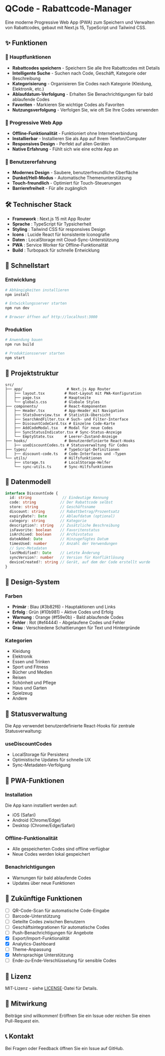 
# QCode - Rabattcode-Manager

Eine moderne Progressive Web App (PWA) zum Speichern und Verwalten von Rabattcodes, gebaut mit Next.js 15, TypeScript und Tailwind CSS.

## ✨ Funktionen

### 🎯 Hauptfunktionen
- **Rabattcodes speichern** - Speichern Sie alle Ihre Rabattcodes mit Details
- **Intelligente Suche** - Suchen nach Code, Geschäft, Kategorie oder Beschreibung
- **Kategorisierung** - Organisieren Sie Codes nach Kategorie (Kleidung, Elektronik, etc.)
- **Ablaufdatum-Verfolgung** - Erhalten Sie Benachrichtigungen für bald ablaufende Codes
- **Favoriten** - Markieren Sie wichtige Codes als Favoriten
- **Nutzungsverfolgung** - Verfolgen Sie, wie oft Sie Ihre Codes verwenden

### 📱 Progressive Web App
- **Offline-Funktionalität** - Funktioniert ohne Internetverbindung
- **Installierbar** - Installieren Sie als App auf Ihrem Telefon/Computer
- **Responsives Design** - Perfekt auf allen Geräten
- **Native Erfahrung** - Fühlt sich wie eine echte App an

### 🎨 Benutzererfahrung
- **Modernes Design** - Saubere, benutzerfreundliche Oberfläche
- **Dunkel/Hell-Modus** - Automatische Themenunterstützung
- **Touch-freundlich** - Optimiert für Touch-Steuerungen
- **Barrierefreiheit** - Für alle zugänglich

## 🛠️ Technischer Stack

- **Framework** : Next.js 15 mit App Router
- **Sprache** : TypeScript für Typsicherheit
- **Styling** : Tailwind CSS für responsives Design
- **Icons** : Lucide React für konsistente Iconografie
- **Daten** : LocalStorage mit Cloud-Sync-Unterstützung
- **PWA** : Service Worker für Offline-Funktionalität
- **Build** : Turbopack für schnelle Entwicklung

## 🚀 Schnellstart

### Entwicklung
```bash
# Abhängigkeiten installieren
npm install

# Entwicklungsserver starten
npm run dev

# Browser öffnen auf http://localhost:3000
```

### Produktion
```bash
# Anwendung bauen
npm run build

# Produktionsserver starten
npm start
```

## 📁 Projektstruktur

```
src/
├── app/                    # Next.js App Router
│   ├── layout.tsx         # Root-Layout mit PWA-Konfiguration
│   ├── page.tsx           # Hauptseite
│   └── globals.css        # Globale Styles
├── components/            # React-Komponenten
│   ├── Header.tsx         # App-Header mit Navigation
│   ├── StatsOverview.tsx  # Statistik-Übersicht
│   ├── SearchAndFilter.tsx # Such- und Filter-Interface
│   ├── DiscountCodeCard.tsx # Einzelne Code-Karte
│   ├── AddCodeModal.tsx   # Modal für neue Codes
│   ├── SyncStatusIndicator.tsx # Sync-Status-Anzeige
│   └── EmptyState.tsx     # Leerer-Zustand-Anzeige
├── hooks/                 # Benutzerdefinierte React-Hooks
│   ├── useDiscountCodes.ts # Statusverwaltung für Codes
├── types/                 # TypeScript-Definitionen
│   ├── discount-code.ts   # Code-Interfaces und -Typen
└── utils/                 # Hilfsfunktionen
    ├── storage.ts         # LocalStorage-Helfer
    └── sync-utils.ts      # Sync-Hilfsfunktionen
```

## 💾 Datenmodell

```typescript
interface DiscountCode {
  id: string              // Eindeutige Kennung
  code: string           // Der Rabattcode selbst
  store: string          // Geschäftsname
  discount: string       // Rabattbetrag/Prozentsatz
  expiryDate?: Date      // Ablaufdatum (optional)
  category: string       // Kategorie
  description?: string   // Zusätzliche Beschreibung
  isFavorite: boolean    // Favoritenstatus
  isArchived: boolean    // Archivstatus
  dateAdded: Date        // Hinzugefügtes Datum
  timesUsed: number      // Anzahl der Verwendungen
  // Sync-Metadaten
  lastModified?: Date    // Letzte Änderung
  syncVersion?: number   // Version für Konfliktlösung
  deviceCreated?: string // Gerät, auf dem der Code erstellt wurde
}
```

## 🎨 Design-System

### Farben
- **Primär** : Blau (#3b82f6) - Hauptaktionen und Links
- **Erfolg** : Grün (#10b981) - Aktive Codes und Erfolg
- **Warnung** : Orange (#f59e0b) - Bald ablaufende Codes
- **Fehler** : Rot (#ef4444) - Abgelaufene Codes und Fehler
- **Grau** : Verschiedene Schattierungen für Text und Hintergründe

### Kategorien
- Kleidung
- Elektronik
- Essen und Trinken
- Sport und Fitness
- Bücher und Medien
- Reisen
- Schönheit und Pflege
- Haus und Garten
- Spielzeug
- Andere

## 🔄 Statusverwaltung

Die App verwendet benutzerdefinierte React-Hooks für zentrale Statusverwaltung:

### useDiscountCodes
- LocalStorage für Persistenz
- Optimistische Updates für schnelle UX
- Sync-Metadaten-Verfolgung

## 📱 PWA-Funktionen

### Installation
Die App kann installiert werden auf:
- iOS (Safari)
- Android (Chrome/Edge)
- Desktop (Chrome/Edge/Safari)

### Offline-Funktionalität
- Alle gespeicherten Codes sind offline verfügbar
- Neue Codes werden lokal gespeichert

### Benachrichtigungen
- Warnungen für bald ablaufende Codes
- Updates über neue Funktionen

## 🎯 Zukünftige Funktionen

- [ ] QR-Code-Scan für automatische Code-Eingabe
- [ ] Barcode-Unterstützung
- [ ] Geteilte Codes zwischen Benutzern
- [ ] Geschäftsintegrationen für automatische Codes
- [ ] Push-Benachrichtigungen für Angebote
- [x] Export/Import-Funktionalität
- [x] Analytics-Dashboard
- [ ] Theme-Anpassung
- [x] Mehrsprachige Unterstützung
- [ ] Ende-zu-Ende-Verschlüsselung für sensible Codes

## 📄 Lizenz

MIT-Lizenz - siehe [LICENSE](LICENSE)-Datei für Details.

## 🤝 Mitwirkung

Beiträge sind willkommen! Eröffnen Sie ein Issue oder reichen Sie einen Pull-Request ein.

## 📞 Kontakt

Bei Fragen oder Feedback öffnen Sie ein Issue auf GitHub.
